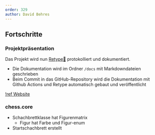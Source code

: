 ```yaml
---
order: 329
author: David Behres
---
```


## Fortschritte

### Projektpräsentation

Das Projekt wird nun [Retype:link:](https://retype.com/) protokolliert und dokumentiert.

* Die Dokumentation wird im Ordner `/docs` mit Markdowndateien geschrieben
* Beim Commit in das GitHub-Repository wird die Dokumentation mit Github Actions und Retype automatisch gebaut und veröffentlicht

[!ref Website](https://schach.ksv21.de/) 

### chess.core
* Schachbrettklasse hat Figurenmatrix
  * Figur hat Farbe und Figur-enum
* Startschachbrett erstellt